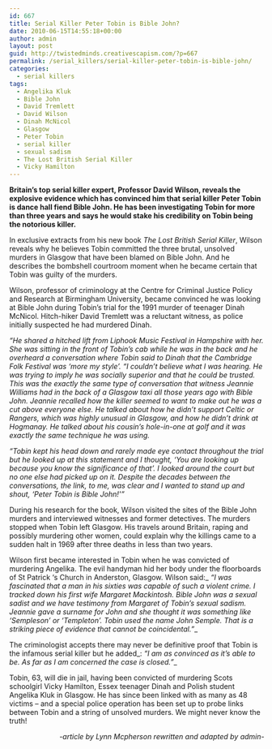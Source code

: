 ```yaml
---
id: 667
title: Serial Killer Peter Tobin is Bible John?
date: 2010-06-15T14:55:18+00:00
author: admin
layout: post
guid: http://twistedminds.creativescapism.com/?p=667
permalink: /serial_killers/serial-killer-peter-tobin-is-bible-john/
categories:
  - serial killers
tags:
  - Angelika Kluk
  - Bible John
  - David Tremlett
  - David Wilson
  - Dinah McNicol
  - Glasgow
  - Peter Tobin
  - serial killer
  - sexual sadism
  - The Lost British Serial Killer
  - Vicky Hamilton
---
```

<p class="dropcap-first">
  <strong>Britain&#8217;s top serial killer expert, Professor David Wilson, reveals the explosive evidence which has convinced him that serial killer Peter Tobin is dance hall fiend Bible John. He has been investigating Tobin for more than three years and says he would stake his credibility on Tobin being the notorious killer.</strong>
</p>

In exclusive extracts from his new book _The Lost British Serial Killer_, Wilson reveals why he believes Tobin committed the three brutal, unsolved murders in Glasgow that have been blamed on Bible John. And he describes the bombshell courtroom moment when he became certain that Tobin was guilty of the murders.

Wilson, professor of criminology at the Centre for Criminal Justice Policy and Research at Birmingham University, became convinced he was looking at Bible John during Tobin&#8217;s trial for the 1991 murder of teenager Dinah McNicol. Hitch-hiker David Tremlett was a reluctant witness, as police initially suspected he had murdered Dinah.

_&#8220;He shared a hitched lift from Liphook Music Festival in Hampshire with her. She was sitting in the front of Tobin&#8217;s cab while he was in the back and he overheard a conversation where Tobin said to Dinah that the Cambridge Folk Festival was &#8216;more my style&#8217;. &#8220;I couldn&#8217;t believe what I was hearing. He was trying to imply he was socially superior and that he could be trusted. This was the exactly the same type of conversation that witness Jeannie Williams had in the back of a Glasgow taxi all those years ago with Bible John. Jeannie recalled how the killer seemed to want to make out he was a cut above everyone else. He talked about how he didn&#8217;t support Celtic or Rangers, which was highly unusual in Glasgow, and how he didn&#8217;t drink at Hogmanay. He talked about his cousin&#8217;s hole-in-one at golf and it was exactly the same technique he was using._

_&#8220;Tobin kept his head down and rarely made eye contact throughout the trial but he looked up at this statement and I thought, &#8216;You are looking up because you know the significance of that&#8217;. I looked around the court but no one else had picked up on it. Despite the decades between the conversations, the link, to me, was clear and I wanted to stand up and shout, &#8216;Peter Tobin is Bible John!'&#8221;_ 

During his research for the book, Wilson visited the sites of the Bible John murders and interviewed witnesses and former detectives. The murders stopped when Tobin left Glasgow. His travels around Britain, raping and possibly murdering other women, could explain why the killings came to a sudden halt in 1969 after three deaths in less than two years.

Wilson first became interested in Tobin when he was convicted of murdering Angelika. The evil handyman hid her body under the floorboards of St Patrick &#8216;s Church in Anderston, Glasgow. Wilson said:_ _&#8220;I was fascinated that a man in his sixties was capable of such a violent crime. I tracked down his first wife Margaret Mackintosh. Bible John was a sexual sadist and we have testimony from Margaret of Tobin&#8217;s sexual sadism. Jeannie gave a surname for John and she thought it was something like &#8216;Sempleson&#8217; or &#8216;Templeton&#8217;. Tobin used the name John Semple. That is a striking piece of evidence that cannot be coincidental.&#8221;__

The criminologist accepts there may never be definitive proof that Tobin is the infamous serial killer but he added_: _&#8220;I am as convinced as it&#8217;s able to be. As far as I am concerned the case is closed.&#8221;__

Tobin, 63, will die in jail, having been convicted of murdering Scots schoolgirl Vicky Hamilton, Essex teenager Dinah and Polish student Angelika Kluk in Glasgow. He has since been linked with as many as 48 victims &#8211; and a special police operation has been set up to probe links between Tobin and a string of unsolved murders. We might never know the truth!

<p style="text-align: right;">
  <em>-article by Lynn Mcpherson rewritten and adapted by admin-</em>
</p>